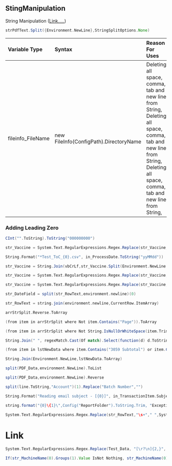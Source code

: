 
## StingManipulation 
String Manipulation ([Link.....](https://forum.uipath.com/t/how-to-manipulate-a-part-of-string-split-trim-substring-replace-remove-left-right/140180))


```scala
strPdfText.Split({Environment.NewLine},StringSplitOptions.None)

```
|Variable Type|Syntax|Reason For Uses|
|:----|:----|:----|
|fileinfo_FileName|new FileInfo(ConfigPath).DirectoryName|Deleting all space, comma, tab and new line from String, Deleting all space, comma, tab and new line from String, Deleting all space, comma, tab and new line from String,|


### Adding Leading Zero

```scala
CInt("".ToString).ToString("000000000")

```



```scala
str_Vaccine = System.Text.RegularExpressions.Regex.Replace(str_Vaccine,"\s+"," ",System.Text.RegularExpressions.RegexOptions.Multiline).Trim
```

```scala
String.Format("*Test_ToC_{0}.csv", in_ProcessDate.ToString("yyMMdd"))
```

```scala
str_Vaccine = String.Join(vbCrLf,str_Vaccine.Split(Environment.NewLine.ToArray,StringSplitOptions.RemoveEmptyEntries))
```

```scala
str_Vaccine = System.Text.RegularExpressions.Regex.Replace(str_Vaccine,"^-"," ",System.Text.RegularExpressions.RegexOptions.Multiline).Trim
```

```scala
str_Vaccine = System.Text.RegularExpressions.Regex.Replace(str_Vaccine,"-$"," ",System.Text.RegularExpressions.RegexOptions.Multiline).Trim
```

```scala
str_DateField = split(str_RowText,environment.newline)(0)
```

```scala
str_RowText = string.join(environment.newline,CurrentRow.ItemArray)
```

```scala
arrStrSplit.Reverse.ToArray
```

```scala
(from item in arrStrSplit where Not item.Contains("Page")).ToArray
```

```scala
(from item in arrStrSplit where Not String.IsNullOrWhiteSpace(item.Trim)).ToArray
```

```scala
String.Join(" ", regexMatch.Cast(Of match).Select(function(d) d.ToString).ToArray)
```

```scala
(from item in lstNewData where item.Contains("3059 Subtotal") or item.Contains("8155 Subtotal")).ToList
```

```scala
String.Join(Environment.NewLine,lstNewData.ToArray)
```

```scala
split(PDF_Data,environment.NewLine).ToList
```

```scala
split(PDF_Data,environment.NewLine).Reverse
```

```scala
split(line.ToString,"Account")(1).Replace("Batch Number","")
```

```scala
String.Format("Reading email subject - [{0}]", in_TransactionItem.Subject)
```

```scala
string.format("{0}\{1}\",Config("ReportFolder").ToString.Trim, "ExceptionScreenshots")
```

```scala
System.Text.RegularExpressions.Regex.Replace(str_RowText,"\s+"," ",System.Text.RegularExpressions.RegexOptions.Multiline).Trim
```

# Link


```scala
System.Text.RegularExpressions.Regex.Replace(Test_Data, "[\r?\n]{2,}", vbcrlf).Trim
```


```scala
If(str_MachineName(0).Groups(1).Value IsNot Nothing, str_MachineName(0).Groups(1).Value, " ")
```
